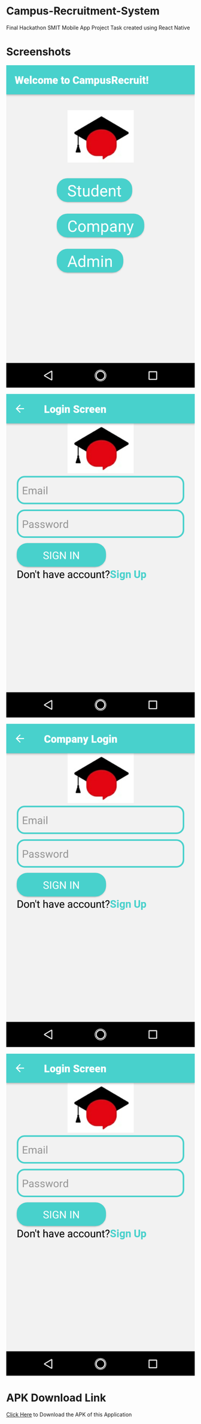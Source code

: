 # Campus-Recruitment-System
Final Hackathon SMIT Mobile App Project Task created using React Native

# Screenshots

![Demo 1](/screenshots/Screenshot_1.png)

![Demo 2](/screenshots/Screenshot_2.png)

![Demo 3](/screenshots/Screenshot_3.png)

![Demo 4](/screenshots/Screenshot_4.png)

# APK Download Link
<a href="https://drive.google.com/file/d/13i630Bov5wC0ESpWJL4TyhjzFVWELLJY/view?usp=sharing">Click Here</a> to Download the APK of this Application
